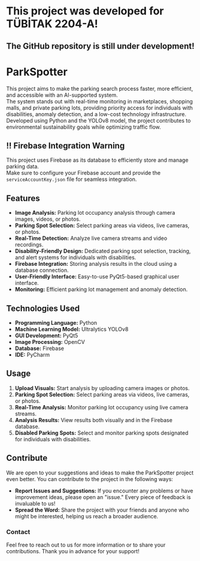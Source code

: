 # This project was developed for TÜBİTAK 2204-A!

## The GitHub repository is still under development!

# ParkSpotter

This project aims to make the parking search process faster, more efficient, and accessible with an AI-supported system.  
The system stands out with real-time monitoring in marketplaces, shopping malls, and private parking lots, providing priority access for individuals with disabilities, anomaly detection, and a low-cost technology infrastructure.  
Developed using Python and the YOLOv8 model, the project contributes to environmental sustainability goals while optimizing traffic flow.

## !! Firebase Integration Warning  
This project uses Firebase as its database to efficiently store and manage parking data.  
Make sure to configure your Firebase account and provide the `serviceAccountKey.json` file for seamless integration.

## Features

- **Image Analysis:** Parking lot occupancy analysis through camera images, videos, or photos.
- **Parking Spot Selection:** Select parking areas via videos, live cameras, or photos.
- **Real-Time Detection:** Analyze live camera streams and video recordings.
- **Disability-Friendly Design:** Dedicated parking spot selection, tracking, and alert systems for individuals with disabilities.
- **Firebase Integration:** Storing analysis results in the cloud using a database connection.
- **User-Friendly Interface:** Easy-to-use PyQt5-based graphical user interface.
- **Monitoring:** Efficient parking lot management and anomaly detection.

## Technologies Used

- **Programming Language:** Python
- **Machine Learning Model:** Ultralytics YOLOv8
- **GUI Development:** PyQt5
- **Image Processing:** OpenCV
- **Database:** Firebase
- **IDE:** PyCharm

## Usage

1. **Upload Visuals:** Start analysis by uploading camera images or photos.
2. **Parking Spot Selection:** Select parking areas via videos, live cameras, or photos.
3. **Real-Time Analysis:** Monitor parking lot occupancy using live camera streams.
4. **Analysis Results:** View results both visually and in the Firebase database.
5. **Disabled Parking Spots:** Select and monitor parking spots designated for individuals with disabilities.


## Contribute

We are open to your suggestions and ideas to make the ParkSpotter project even better. You can contribute to the project in the following ways:

- **Report Issues and Suggestions:** If you encounter any problems or have improvement ideas, please open an "issue." Every piece of feedback is invaluable to us!
- **Spread the Word:** Share the project with your friends and anyone who might be interested, helping us reach a broader audience.

### Contact

Feel free to reach out to us for more information or to share your contributions. Thank you in advance for your support!

